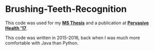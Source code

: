 # Brushing-Teeth-Recognition

This code was used for my <a href="https://oaktrust.library.tamu.edu/bitstream/handle/1969.1/161664/CHERIAN-THESIS-2017.pdf?sequence=1&isAllowed=y"><strong>MS Thesis</strong></a> and a publication at <a href="https://dl.acm.org/doi/10.1145/3397481.3450673"><strong>Pervasive Health '17</strong></a>.

This code was written in 2015-2016, back when I was much more comfortable with Java than Python.
